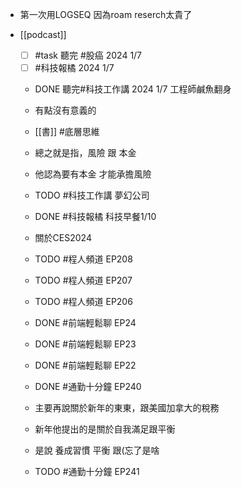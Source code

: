 - 第一次用LOGSEQ 因為roam reserch太貴了
- [[podcast]]

	- [ ] #task 聽完 #股癌 2024 1/7
	- [ ]   #科技報橘 2024 1/7
	- DONE 聽完#科技工作講 2024 1/7 工程師鹹魚翻身
	
	- 有點沒有意義的
	- [[書]] #底層思維
	- 總之就是指，風險 跟 本金
	- 他認為要有本金 才能承擔風險
	
	- TODO #科技工作講 夢幻公司
	- DONE #科技報橘 科技早餐1/10
	
	- 關於CES2024
	
	- TODO #程人頻道 EP208
	- TODO #程人頻道 EP207
	- TODO #程人頻道 EP206
	- DONE #前端輕鬆聊 EP24
	- DONE #前端輕鬆聊 EP23
	- DONE #前端輕鬆聊 EP22
	- DONE #通勤十分鐘 EP240
	
	- 主要再說關於新年的東東，跟美國加拿大的稅務
	- 新年他提出的是關於自我滿足跟平衡
	- 是說 養成習慣 平衡 跟(忘了是啥
	
	- TODO #通勤十分鐘 EP241